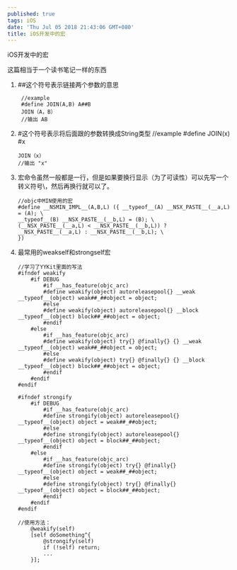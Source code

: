 ```yaml
---
published: true
tags: iOS
date: 'Thu Jul 05 2018 21:43:06 GMT+080'
title: iOS开发中的宏
---
```

iOS开发中的宏

这篇相当于一个读书笔记一样的东西

1. ##这个符号表示链接两个参数的意思	

        //example
        #define JOIN(A,B) A##B	
        JOIN（A，B）
        //输出 AB
    

1. #这个符号表示将后面跟的参数转换成String类型
       //example
       #define JOIN(x) #x
       
       JOIN（x）
       //输出 "x"
   
2. 宏命令虽然一般都是一行，但是如果要换行显示（为了可读性）可以先写一个转义符号\，然后再换行就可以了。

       //objc中MIN使用的宏
       #define __NSMIN_IMPL__(A,B,L) ({ __typeof__(A) __NSX_PASTE__(__a,L) = (A); \
       __typeof__(B) __NSX_PASTE__(__b,L) = (B); \
       (__NSX_PASTE__(__a,L) < __NSX_PASTE__(__b,L)) ? __NSX_PASTE__(__a,L) : __NSX_PASTE__(__b,L); \
       })
3. 最常用的weakself和strongself宏

       //学习了YYKit里面的写法
       #ifndef weakify
           #if DEBUG
               #if __has_feature(objc_arc)
               #define weakify(object) autoreleasepool{} __weak __typeof__(object) weak##_##object = object;
               #else
               #define weakify(object) autoreleasepool{} __block __typeof__(object) block##_##object = object;
               #endif
           #else
               #if __has_feature(objc_arc)
               #define weakify(object) try{} @finally{} {} __weak __typeof__(object) weak##_##object = object;
               #else
               #define weakify(object) try{} @finally{} {} __block __typeof__(object) block##_##object = object;
               #endif
           #endif
       #endif
       
       #ifndef strongify
           #if DEBUG
               #if __has_feature(objc_arc)
               #define strongify(object) autoreleasepool{} __typeof__(object) object = weak##_##object;
               #else
               #define strongify(object) autoreleasepool{} __typeof__(object) object = block##_##object;
               #endif
           #else
               #if __has_feature(objc_arc)
               #define strongify(object) try{} @finally{} __typeof__(object) object = weak##_##object;
               #else
               #define strongify(object) try{} @finally{} __typeof__(object) object = block##_##object;
               #endif
           #endif
       #endif
       
       //使用方法：
           @weakify(self)
           [self doSomething^{
               @strongify(self)
               if (!self) return;
               ...
           }];
